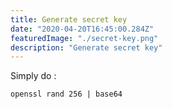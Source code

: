 ```yaml
---
title: Generate secret key
date: "2020-04-20T16:45:00.284Z"
featuredImage: "./secret-key.png"
description: "Generate secret key"
---
```


Simply do :

```
openssl rand 256 | base64
```
